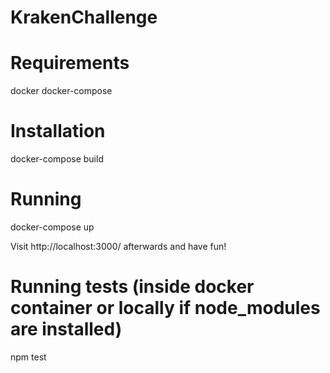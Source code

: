 # KrakenChallenge

# Requirements

  docker
  docker-compose

# Installation

  docker-compose build

# Running

  docker-compose up


Visit http://localhost:3000/ afterwards and have fun!


# Running tests (inside docker container or locally if node_modules are installed)

  npm test
